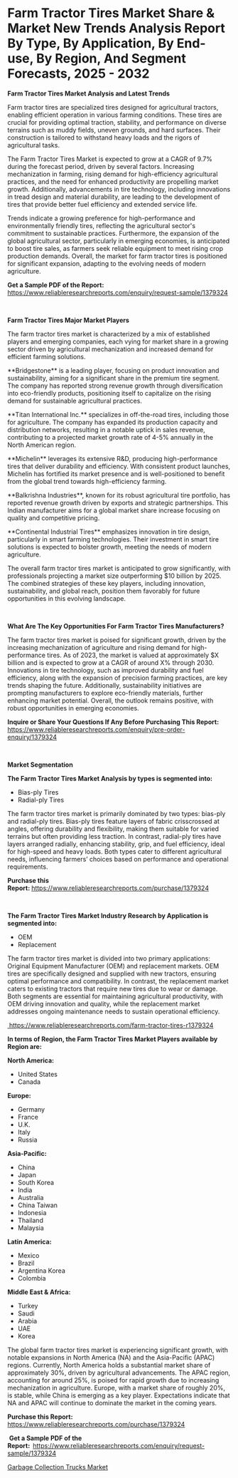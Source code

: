 <p><h1>Farm Tractor Tires Market Share & Market New Trends Analysis Report By Type, By Application, By End-use, By Region, And Segment Forecasts, 2025 - 2032</h1></p><p><strong>Farm Tractor Tires Market Analysis and Latest Trends</strong></p>
<p><p>Farm tractor tires are specialized tires designed for agricultural tractors, enabling efficient operation in various farming conditions. These tires are crucial for providing optimal traction, stability, and performance on diverse terrains such as muddy fields, uneven grounds, and hard surfaces. Their construction is tailored to withstand heavy loads and the rigors of agricultural tasks.</p><p>The Farm Tractor Tires Market is expected to grow at a CAGR of 9.7% during the forecast period, driven by several factors. Increasing mechanization in farming, rising demand for high-efficiency agricultural practices, and the need for enhanced productivity are propelling market growth. Additionally, advancements in tire technology, including innovations in tread design and material durability, are leading to the development of tires that provide better fuel efficiency and extended service life.</p><p>Trends indicate a growing preference for high-performance and environmentally friendly tires, reflecting the agricultural sector's commitment to sustainable practices. Furthermore, the expansion of the global agricultural sector, particularly in emerging economies, is anticipated to boost tire sales, as farmers seek reliable equipment to meet rising crop production demands. Overall, the market for farm tractor tires is positioned for significant expansion, adapting to the evolving needs of modern agriculture.</p></p>
<p><strong>Get a Sample PDF of the Report:&nbsp;</strong> <a href="https://www.reliableresearchreports.com/enquiry/request-sample/1379324?utm_campaign=2657&utm_medium=2&utm_source=Github&utm_content=ia&utm_term=30032025&utm_id=farm-tractor-tires">https://www.reliableresearchreports.com/enquiry/request-sample/1379324</a></p>
<p>&nbsp;</p>
<p><strong>Farm Tractor Tires Major Market Players</strong></p>
<p><p>The farm tractor tires market is characterized by a mix of established players and emerging companies, each vying for market share in a growing sector driven by agricultural mechanization and increased demand for efficient farming solutions.</p><p>**Bridgestone** is a leading player, focusing on product innovation and sustainability, aiming for a significant share in the premium tire segment. The company has reported strong revenue growth through diversification into eco-friendly products, positioning itself to capitalize on the rising demand for sustainable agricultural practices.</p><p>**Titan International Inc.** specializes in off-the-road tires, including those for agriculture. The company has expanded its production capacity and distribution networks, resulting in a notable uptick in sales revenue, contributing to a projected market growth rate of 4-5% annually in the North American region.</p><p>**Michelin** leverages its extensive R&D, producing high-performance tires that deliver durability and efficiency. With consistent product launches, Michelin has fortified its market presence and is well-positioned to benefit from the global trend towards high-efficiency farming.</p><p>**Balkrishna Industries**, known for its robust agricultural tire portfolio, has reported revenue growth driven by exports and strategic partnerships. This Indian manufacturer aims for a global market share increase focusing on quality and competitive pricing.</p><p>**Continental Industrial Tires** emphasizes innovation in tire design, particularly in smart farming technologies. Their investment in smart tire solutions is expected to bolster growth, meeting the needs of modern agriculture.</p><p>The overall farm tractor tires market is anticipated to grow significantly, with professionals projecting a market size outperforming $10 billion by 2025. The combined strategies of these key players, including innovation, sustainability, and global reach, position them favorably for future opportunities in this evolving landscape.</p></p>
<p>&nbsp;</p>
<p><strong>What Are The Key Opportunities For Farm Tractor Tires Manufacturers?</strong></p>
<p><p>The farm tractor tires market is poised for significant growth, driven by the increasing mechanization of agriculture and rising demand for high-performance tires. As of 2023, the market is valued at approximately $X billion and is expected to grow at a CAGR of around X% through 2030. Innovations in tire technology, such as improved durability and fuel efficiency, along with the expansion of precision farming practices, are key trends shaping the future. Additionally, sustainability initiatives are prompting manufacturers to explore eco-friendly materials, further enhancing market potential. Overall, the outlook remains positive, with robust opportunities in emerging economies.</p></p>
<p><strong>Inquire or Share Your Questions If Any Before Purchasing This Report:</strong> <a href="https://www.reliableresearchreports.com/enquiry/pre-order-enquiry/1379324?utm_campaign=2657&utm_medium=2&utm_source=Github&utm_content=ia&utm_term=30032025&utm_id=farm-tractor-tires">https://www.reliableresearchreports.com/enquiry/pre-order-enquiry/1379324</a></p>
<p>&nbsp;</p>
<p><strong>Market Segmentation</strong></p>
<p><strong>The Farm Tractor Tires Market Analysis by types is segmented into:</strong></p>
<p><ul><li>Bias-ply Tires</li><li>Radial-ply Tires</li></ul></p>
<p><p>The farm tractor tires market is primarily dominated by two types: bias-ply and radial-ply tires. Bias-ply tires feature layers of fabric crisscrossed at angles, offering durability and flexibility, making them suitable for varied terrains but often providing less traction. In contrast, radial-ply tires have layers arranged radially, enhancing stability, grip, and fuel efficiency, ideal for high-speed and heavy loads. Both types cater to different agricultural needs, influencing farmers’ choices based on performance and operational requirements.</p></p>
<p><strong>Purchase this Report:&nbsp;</strong><a href="https://www.reliableresearchreports.com/purchase/1379324?utm_campaign=2657&utm_medium=2&utm_source=Github&utm_content=ia&utm_term=30032025&utm_id=farm-tractor-tires">https://www.reliableresearchreports.com/purchase/1379324</a></p>
<p>&nbsp;</p>
<p><strong>The Farm Tractor Tires Market Industry Research by Application is segmented into:</strong></p>
<p><ul><li>OEM</li><li>Replacement</li></ul></p>
<p><p>The farm tractor tires market is divided into two primary applications: Original Equipment Manufacturer (OEM) and replacement markets. OEM tires are specifically designed and supplied with new tractors, ensuring optimal performance and compatibility. In contrast, the replacement market caters to existing tractors that require new tires due to wear or damage. Both segments are essential for maintaining agricultural productivity, with OEM driving innovation and quality, while the replacement market addresses ongoing maintenance needs to sustain operational efficiency.</p></p>
<p><a href="https://www.reliableresearchreports.com/farm-tractor-tires-r1379324?utm_campaign=2657&utm_medium=2&utm_source=Github&utm_content=ia&utm_term=30032025&utm_id=farm-tractor-tires">&nbsp;https://www.reliableresearchreports.com/farm-tractor-tires-r1379324</a></p>
<p><strong>In terms of Region, the Farm Tractor Tires Market Players available by Region are:</strong></p>
<p>
    <p> <strong> North America: </strong>
        <ul>
            <li>United States</li>
            <li>Canada</li>
        </ul>
        </p> 
    <p> <strong> Europe: </strong>
        <ul>
            <li>Germany</li>
            <li>France</li>
            <li>U.K.</li>
            <li>Italy</li>
            <li>Russia</li>
        </ul>
        </p> 
    <p> <strong> Asia-Pacific: </strong>
        <ul>
            <li>China</li>
            <li>Japan</li>
            <li>South Korea</li>
            <li>India</li>
            <li>Australia</li>
            <li>China Taiwan</li>
            <li>Indonesia</li>
            <li>Thailand</li>
            <li>Malaysia</li>
        </ul>
        </p> 
    <p> <strong> Latin America: </strong>
        <ul>
            <li>Mexico</li>
            <li>Brazil</li>
            <li>Argentina Korea</li>
            <li>Colombia</li>
        </ul>
        </p> 
    <p> <strong> Middle East & Africa: </strong>
        <ul>
            <li>Turkey</li>
            <li>Saudi</li>
            <li>Arabia</li>
            <li>UAE</li>
            <li>Korea</li>
        </ul>
    </p>
    </p>
<p><p>The global farm tractor tires market is experiencing significant growth, with notable expansions in North America (NA) and the Asia-Pacific (APAC) regions. Currently, North America holds a substantial market share of approximately 30%, driven by agricultural advancements. The APAC region, accounting for around 25%, is poised for rapid growth due to increasing mechanization in agriculture. Europe, with a market share of roughly 20%, is stable, while China is emerging as a key player. Expectations indicate that NA and APAC will continue to dominate the market in the coming years.</p></p>
<p><strong>Purchase this Report: </strong><a href="https://www.reliableresearchreports.com/purchase/1379324?utm_campaign=2657&utm_medium=2&utm_source=Github&utm_content=ia&utm_term=30032025&utm_id=farm-tractor-tires">https://www.reliableresearchreports.com/purchase/1379324</a></p>
<p>&nbsp;<strong>Get a Sample PDF of the Report:&nbsp;&nbsp;</strong><a href="https://www.reliableresearchreports.com/enquiry/request-sample/1379324?utm_campaign=2657&utm_medium=2&utm_source=Github&utm_content=ia&utm_term=30032025&utm_id=farm-tractor-tires">https://www.reliableresearchreports.com/enquiry/request-sample/1379324</a></p>
<p><strong></strong></p>
<p><p><a href="https://github.com/tselahiara/Market-Research-Report-List-1/blob/main/garbage-collection-trucks-market.md?utm_campaign=2657&utm_medium=2&utm_source=Github&utm_content=ia&utm_term=30032025&utm_id=farm-tractor-tires">Garbage Collection Trucks Market</a></p></p>
